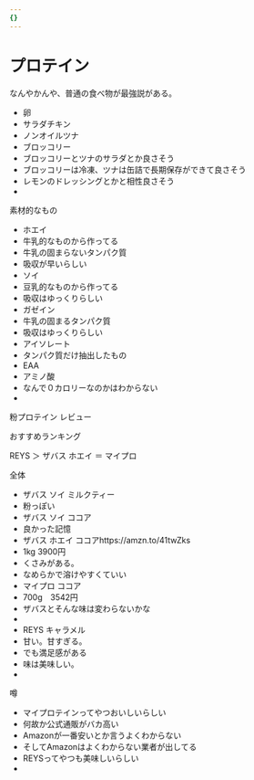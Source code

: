 ```yaml
---
{}
---
```

# プロテイン

なんやかんや、普通の食べ物が最強説がある。

- 卵  
- サラダチキン  
- ノンオイルツナ  
- ブロッコリー  
- ブロッコリーとツナのサラダとか良さそう  
- ブロッコリーは冷凍、ツナは缶詰で長期保存ができて良さそう  
- レモンのドレッシングとかと相性良さそう  
-  

素材的なもの

- ホエイ  
- 牛乳的なものから作ってる  
- 牛乳の固まらないタンパク質  
- 吸収が早いらしい  
- ソイ  
- 豆乳的なものから作ってる  
- 吸収はゆっくりらしい  
- ガゼイン  
- 牛乳の固まるタンパク質  
- 吸収はゆっくりらしい  
- アイソレート  
- タンパク質だけ抽出したもの  
- EAA  
- アミノ酸  
- なんで０カロリーなのかはわからない  
-  

粉プロテイン レビュー

おすすめランキング

REYS ＞ ザバス ホエイ ＝ マイプロ

全体

- ザバス ソイ ミルクティー  
- 粉っぽい  
- ザバス ソイ ココア  
- 良かった記憶  
- ザバス ホエイ ココアhttps://amzn.to/41twZks  
- 1kg 3900円  
- くさみがある。  
- なめらかで溶けやすくていい  
- マイプロ ココア  
- 700g　3542円  
- ザバスとそんな味は変わらないかな  
-  
- REYS キャラメル  
- 甘い。甘すぎる。  
- でも満足感がある  
- 味は美味しい。  
-  

噂

- マイプロテインってやつおいしいらしい  
- 何故か公式通販がバカ高い  
- Amazonが一番安いとか言うよくわからない  
- そしてAmazonはよくわからない業者が出してる  
- REYSってやつも美味しいらしい  
-